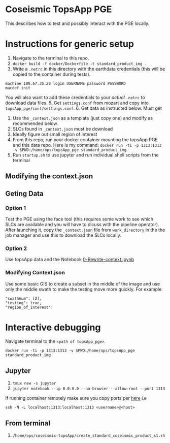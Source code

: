 # Coseismic TopsApp PGE

This describes how to test and possibly interact with the PGE locally.


# Instructions for generic setup

1. Navigate to the terminal to this repo.
2. `docker build -f docker/Dockerfile -t standard_product_img .`
3.  Write a `.netrc` in this directory with the earthdata credentials (this will be copied to the container during tests).
   ```
   machine 100.67.35.28 login USERNAME password PASSWORD
   macdef init
   ```
   You will also want to add these credentials to your *actual* `.netrc` to download data files.
5. Get `settings.conf` from mozart and copy into `topsApp_pge/conf/settings.conf`.
6. Get data as instructed below. Must get
   1. Use the `_context.json` as a template (just copy one) and modify as recommended below.
   2. SLCs found in `_context.json` must be download
   3. Ideally figure out small region of interest
7. From this repo, run your docker container mounting the topsApp PGE and this data repo. Here is my command: `docker run -ti -p 1313:1313 -v $PWD:/home/ops/topsApp_pge standard_product_img`
8. Run `startup.sh` to use jupyter and run individual shell scripts from the terminal

## Modifying the context.json

## Geting Data

### Option 1

Test the PGE using the face tool (this requires some work to see which SLCs are available and you will have to dicuss with the pipeline operator). After launching it, copy the `_context.json` file from `work_directory` in the the job manager and use this to download the SLCs locally.

### Option 2

Use topsApp data and the Notebook [0-Rewrite-context.ipynb](0-Rewrite-context.ipynb)

### Modifying Context.json

Use some basic GIS to create a subset in the middle of the image and use only the middle swath to make the testing move more quickly. For example:

```
"swathnum": [2],
"testing": true,
"region_of_interest":
```

# Interactive debugging

Navigate terminal to the `<path of topsApp_pge>`.

`docker run -ti -p 1313:1313 -v $PWD:/home/ops/topsApp_pge standard_product_img`



## Jupyter

1. `tmux new -s jupyter`
2. `jupyter notebook --ip 0.0.0.0 --no-browser --allow-root --port 1313`

If running container remotely make sure you copy ports per [here]() i.e

```
ssh -N -L localhost:1313:localhost:1313 <username>@<host>
```

## From terminal

1. `/home/ops/coseismic-topsApp/create_standard_coseismic_product_s1.sh`